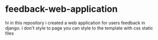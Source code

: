 # feedback-web-application
hi in this repository i created a web application for users feedback in django.
i don't style to page you can style to the template with css static files
